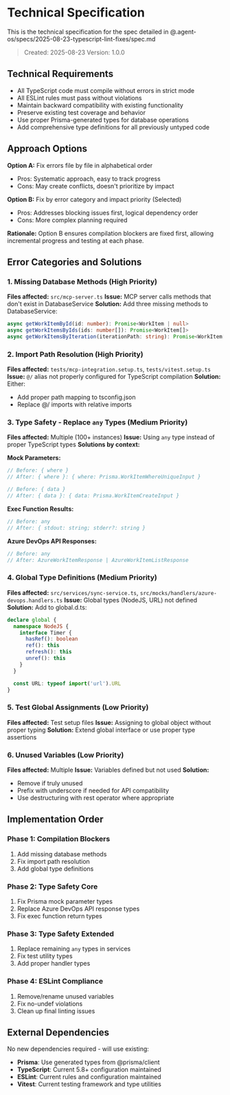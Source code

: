 # Technical Specification

This is the technical specification for the spec detailed in @.agent-os/specs/2025-08-23-typescript-lint-fixes/spec.md

> Created: 2025-08-23
> Version: 1.0.0

## Technical Requirements

- All TypeScript code must compile without errors in strict mode
- All ESLint rules must pass without violations
- Maintain backward compatibility with existing functionality
- Preserve existing test coverage and behavior
- Use proper Prisma-generated types for database operations
- Add comprehensive type definitions for all previously untyped code

## Approach Options

**Option A:** Fix errors file by file in alphabetical order

- Pros: Systematic approach, easy to track progress
- Cons: May create conflicts, doesn't prioritize by impact

**Option B:** Fix by error category and impact priority (Selected)

- Pros: Addresses blocking issues first, logical dependency order
- Cons: More complex planning required

**Rationale:** Option B ensures compilation blockers are fixed first, allowing incremental progress and testing at each phase.

## Error Categories and Solutions

### 1. Missing Database Methods (High Priority)

**Files affected:** `src/mcp-server.ts`
**Issue:** MCP server calls methods that don't exist in DatabaseService
**Solution:** Add three missing methods to DatabaseService:

```typescript
async getWorkItemById(id: number): Promise<WorkItem | null>
async getWorkItemsByIds(ids: number[]): Promise<WorkItem[]>
async getWorkItemsByIteration(iterationPath: string): Promise<WorkItem[]>
```

### 2. Import Path Resolution (High Priority)

**Files affected:** `tests/mcp-integration.setup.ts`, `tests/vitest.setup.ts`
**Issue:** `@/` alias not properly configured for TypeScript compilation
**Solution:** Either:

- Add proper path mapping to tsconfig.json
- Replace @/ imports with relative imports

### 3. Type Safety - Replace `any` Types (Medium Priority)

**Files affected:** Multiple (100+ instances)
**Issue:** Using `any` type instead of proper TypeScript types
**Solutions by context:**

**Mock Parameters:**

```typescript
// Before: { where }
// After: { where }: { where: Prisma.WorkItemWhereUniqueInput }

// Before: { data }
// After: { data }: { data: Prisma.WorkItemCreateInput }
```

**Exec Function Results:**

```typescript
// Before: any
// After: { stdout: string; stderr?: string }
```

**Azure DevOps API Responses:**

```typescript
// Before: any
// After: AzureWorkItemResponse | AzureWorkItemListResponse
```

### 4. Global Type Definitions (Medium Priority)

**Files affected:** `src/services/sync-service.ts`, `src/mocks/handlers/azure-devops.handlers.ts`
**Issue:** Global types (NodeJS, URL) not defined
**Solution:** Add to global.d.ts:

```typescript
declare global {
  namespace NodeJS {
    interface Timer {
      hasRef(): boolean
      ref(): this
      refresh(): this
      unref(): this
    }
  }

  const URL: typeof import('url').URL
}
```

### 5. Test Global Assignments (Low Priority)

**Files affected:** Test setup files
**Issue:** Assigning to global object without proper typing
**Solution:** Extend global interface or use proper type assertions

### 6. Unused Variables (Low Priority)

**Files affected:** Multiple
**Issue:** Variables defined but not used
**Solution:**

- Remove if truly unused
- Prefix with underscore if needed for API compatibility
- Use destructuring with rest operator where appropriate

## Implementation Order

### Phase 1: Compilation Blockers

1. Add missing database methods
2. Fix import path resolution
3. Add global type definitions

### Phase 2: Type Safety Core

1. Fix Prisma mock parameter types
2. Replace Azure DevOps API response types
3. Fix exec function return types

### Phase 3: Type Safety Extended

1. Replace remaining `any` types in services
2. Fix test utility types
3. Add proper handler types

### Phase 4: ESLint Compliance

1. Remove/rename unused variables
2. Fix no-undef violations
3. Clean up final linting issues

## External Dependencies

No new dependencies required - will use existing:

- **Prisma**: Use generated types from @prisma/client
- **TypeScript**: Current 5.8+ configuration maintained
- **ESLint**: Current rules and configuration maintained
- **Vitest**: Current testing framework and type utilities
